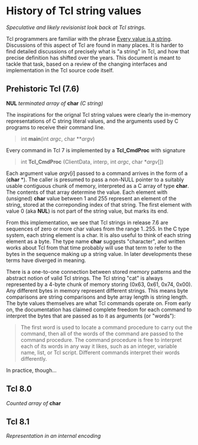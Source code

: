 # History of Tcl string values

*Speculative and likely revisionist look back at Tcl strings.*

Tcl programmers are familiar with the phrase
[Every value is a string](https://wiki.tcl-lang.org/page/everything+is+a+string).
Discussions of this aspect of Tcl are found in many places. It is harder to 
find detailed discussions of precisely what is "a string" in Tcl, and how
that precise definition has shifted over the years. This document is meant
to tackle that task, based on a review of the changing interfaces and
implementation in the Tcl source code itself.

## Prehistoric Tcl (7.6)

**NUL** *terminated array of* **char** *(C string)*

The inspirations for the orignal Tcl string values were clearly the
in-memory representations of C string literal values, and the 
arguments used by C programs to receive their command line.

>	int **main**(int *argc*, char **_argv_)

Every command in Tcl 7 is implemented by a **Tcl_CmdProc** with signature

>	int **Tcl_CmdProc** (ClientData, interp, int _argc_, char *_argv_[])

Each argument value _argv_[_i_] passed to a command arrives in the
form  of a (__char__ *).
The caller is presumed to pass a non-NULL pointer to a suitably usable
contiguous chunk of memory, interpreted as a C array of type **char**. The
contents of that array determine the value.  Each element
with (unsigned) **char** value between 1 and 255 represent an element of the
string, stored at the correponding index of that string. The first element
with value 0 (aka **NUL**) is not part of the string value, but marks its end.

From this implementation, we see that Tcl strings in release 7.6 are sequences
of zero or more char values from the range 1..255. In the C type system,
each string element is a char. It is also useful to think of each string
element as a byte. The type name **char** suggests "character", and written
works about Tcl from that time probably will use that term to refer to the
bytes in the sequence making up a string value.  In later developments these
terms have diverged in meaning.

There is a one-to-one connection between stored memory patterns and the
abstract notion of valid Tcl strings.  The Tcl string "cat" is always
represented by a 4-byte chunk of memory storing (0x63, 0x61, 0x74, 0x00).
Any different bytes in memory represent different strings. This means
byte comparisons are string comparisons and byte array length is string length.
The byte values themselves are what Tcl commands operate on. From early on,
the documentation has claimed complete freedom for each command to  interpret
the bytes that are passed as to it as arguments (or "words"):

>	The first word is used to locate a command procedure to carry out
>	the command, then all of the words of the command are passed to
>	the command procedure.  The command procedure  is  free to
>	interpret each of its words in any way it likes, such as an integer,
>	variable name, list, or Tcl script.  Different commands interpret
>	their words differently.

In practice, though...







## Tcl 8.0

*Counted array of* **char**

## Tcl 8.1

*Representation in an internal encoding*



